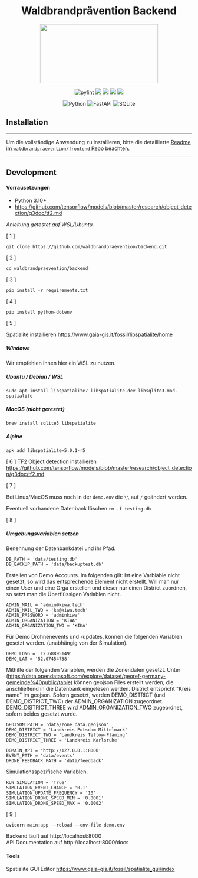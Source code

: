 <h1 align="center">Waldbrandprävention Backend</h1>
<p align="center">   
    <img width="320" height="160" src="https://bp.adriansoftware.de/media/logo-v1.svg?ref=gh-back"> <!-- Todo make file local -->
</p>

<div align="center">

[![pylint](https://img.shields.io/github/actions/workflow/status/waldbrandpraevention/backend/pylint.yml?branch=main&style=for-the-badge&label=ci)](https://github.com/waldbrandpraevention/backend/actions/workflows/Pylint.yml)
![](https://img.shields.io/github/actions/workflow/status/waldbrandpraevention/backend/docker-image.yml?branch=main&style=for-the-badge&label=docker)
![](https://img.shields.io/github/commit-activity/m/waldbrandpraevention/backend?style=for-the-badge&label=commits)
![](https://img.shields.io/docker/image-size/waldbrand/backend?style=for-the-badge&label=image&color=orange)
[![](https://img.shields.io/codefactor/grade/github/waldbrandpraevention/backend?style=for-the-badge)](https://www.codefactor.io/repository/github/waldbrandpraevention/backend/issues/main)


![Python](https://img.shields.io/badge/python-3670A0?style=for-the-badge&logo=python&logoColor=ffdd54)
![FastAPI](https://img.shields.io/badge/FastAPI-005571?style=for-the-badge&logo=fastapi)
![SQLite](https://img.shields.io/badge/sqlite-%2307405e.svg?style=for-the-badge&logo=sqlite&logoColor=white)


</div>

## Installation

 ---


  Um die vollständige Anwendung zu installieren, bitte die detaillierte [Readme im `waldbrandpraevention/frontend` Repo](https://github.com/waldbrandpraevention/frontend#readme) beachten.

--- 



## Development
#### Vorrausetzungen
- Python 3.10+
- https://github.com/tensorflow/models/blob/master/research/object_detection/g3doc/tf2.md

*Anleitung getestet auf WSL/Ubuntu.*

[ 1 ] 
```
git clone https://github.com/waldbrandpraevention/backend.git
```
[ 2 ] 
```
cd waldbrandpraevention/backend
```
[ 3 ] 
```
pip install -r requirements.txt
```
[ 4 ] 
```
pip install python-dotenv
```
[ 5 ] 

 Spatialite installieren
https://www.gaia-gis.it/fossil/libspatialite/home
##### Windows
Wir empfehlen ihnen hier ein WSL zu nutzen.
##### Ubuntu / Debian / WSL
```
sudo apt install libspatialite7 libspatialite-dev libsqlite3-mod-spatialite
```
##### MacOS (nicht getestet)
```
brew install sqlite3 libspatialite
```
##### Alpine
```
apk add libspatialite=5.0.1-r5
```

[ 6 ]
TF2 Object detection installieren
https://github.com/tensorflow/models/blob/master/research/object_detection/g3doc/tf2.md

[ 7 ] 

Bei Linux/MacOS muss noch in der `demo.env` die `\\` auf `/` geändert werden.

Eventuell vorhandene Datenbank löschen `rm -f testing.db`

[ 8 ]
##### Umgebungsvariablen setzen
Benennung der Datenbankdatei und ihr Pfad.
```
DB_PATH = 'data/testing.db'
DB_BACKUP_PATH = 'data/backuptest.db'
```
Erstellen von Demo Accounts.
Im folgenden gilt:
Ist eine Varbiable nicht gesetzt, so wird das entsprechende Element nicht erstellt.
Will man nur einen User und eine Orga erstellen und dieser nur einen District zuordnen, so setzt man die Überflüssigen Variablen nicht.
```
ADMIN_MAIL = 'admin@kiwa.tech'
ADMIN_MAIL_TWO = 'ka@kiwa.tech'
ADMIN_PASSWORD = 'adminkiwa'
ADMIN_ORGANIZATION = 'KIWA'
ADMIN_ORGANIZATION_TWO = 'KIKA'
```
Für Demo Drohnenevents und -updates, können die folgenden Variablen gesetzt werden.
(unabhängig von der Simulation).
```
DEMO_LONG = '12.68895149'
DEMO_LAT = '52.07454738'
```
Mithilfe der folgenden Variablen, werden die Zonendaten gesetzt.
Unter (https://data.opendatasoft.com/explore/dataset/georef-germany-gemeinde%40public/table)
können geojson Files erstellt werden, die anschließend in die Datenbank eingelesen werden.
District entspricht "Kreis name" im geojson.
Sofern gesetzt, werden DEMO_DISTRICT (und DEMO_DISTRICT_TWO) der ADMIN_ORGANIZATION zugeordnet.
DEMO_DISTRICT_THREE wird ADMIN_ORGANIZATION_TWO zugeordnet, sofern beides gesetzt wurde.
```
GEOJSON_PATH = 'data/zone_data.geojson' 
DEMO_DISTRICT = 'Landkreis Potsdam-Mittelmark'
DEMO_DISTRICT_TWO = 'Landkreis Teltow-Fläming'
DEMO_DISTRICT_THREE = 'Landkreis Karlsruhe'
```

```
DOMAIN_API = 'http://127.0.0.1:8000'
EVENT_PATH = 'data/events' 
DRONE_FEEDBACK_PATH = 'data/feedback'
```
Simulationsspezifische Variablen.
```
RUN_SIMULATION = 'True'
SIMULATION_EVENT_CHANCE = '0.1'
SIMULATION_UPDATE_FREQUENCY = '10'
SIMULATION_DRONE_SPEED_MIN = '0.0001'
SIMULATION_DRONE_SPEED_MAX = '0.0002'
```

[ 9 ]
```
uvicorn main:app --reload --env-file demo.env
```
Backend läuft auf http://localhost:8000<br>
API Documentation auf http://localhost:8000/docs

#### Tools

Spatialite GUI Editor https://www.gaia-gis.it/fossil/spatialite_gui/index
